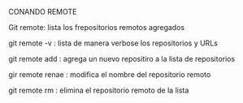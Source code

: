 CONANDO REMOTE

Git remote:
lista los frepositorios remotos agregados

git remote -v <nombre> <url> : 
lista de manera verbose los repositorios y URLs 

git remote add <nombre> <url>:
agrega un nuevo repositiro a la lista de repositorios

gir remote renae <nombreoriginal> <nombrenuevo>:
modifica el nombre del repositorio remoto 

git remote rm <nombre> :
elimina el repositorio remoto de la lista
